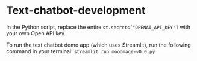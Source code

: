 # Text-chatbot-development

In the Python script, replace the entire `st.secrets["OPENAI_API_KEY"]` with your own Open API key.

To run the text chatbot demo app (which uses Streamlit), run the following command in your terminal: `streamlit run moodmage-v0.0.py`
